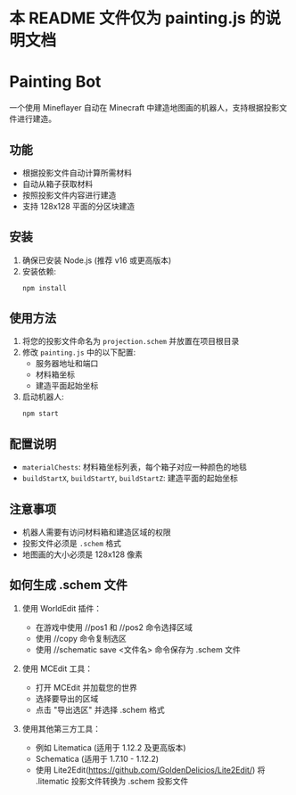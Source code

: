 # 本 README 文件仅为 painting.js 的说明文档

# Painting Bot

一个使用 Mineflayer 自动在 Minecraft 中建造地图画的机器人，支持根据投影文件进行建造。

## 功能

- 根据投影文件自动计算所需材料
- 自动从箱子获取材料
- 按照投影文件内容进行建造
- 支持 128x128 平面的分区块建造

## 安装

1. 确保已安装 Node.js (推荐 v16 或更高版本)
2. 安装依赖:
   ```bash
   npm install
   ```

## 使用方法

1. 将您的投影文件命名为 `projection.schem` 并放置在项目根目录
2. 修改 `painting.js` 中的以下配置:
   - 服务器地址和端口
   - 材料箱坐标
   - 建造平面起始坐标
3. 启动机器人:
   ```bash
   npm start
   ```

## 配置说明

- `materialChests`: 材料箱坐标列表，每个箱子对应一种颜色的地毯
- `buildStartX`, `buildStartY`, `buildStartZ`: 建造平面的起始坐标

## 注意事项

- 机器人需要有访问材料箱和建造区域的权限
- 投影文件必须是 `.schem` 格式
- 地图画的大小必须是 128x128 像素

## 如何生成 .schem 文件

1. 使用 WorldEdit 插件：
   - 在游戏中使用 //pos1 和 //pos2 命令选择区域
   - 使用 //copy 命令复制选区
   - 使用 //schematic save <文件名> 命令保存为 .schem 文件

2. 使用 MCEdit 工具：
   - 打开 MCEdit 并加载您的世界
   - 选择要导出的区域
   - 点击 "导出选区" 并选择 .schem 格式

3. 使用其他第三方工具：
   - 例如 Litematica (适用于 1.12.2 及更高版本)
   - Schematica (适用于 1.7.10 - 1.12.2)
   - 使用 Lite2Edit(https://github.com/GoldenDelicios/Lite2Edit/) 将 .litematic 投影文件转换为 .schem 投影文件
